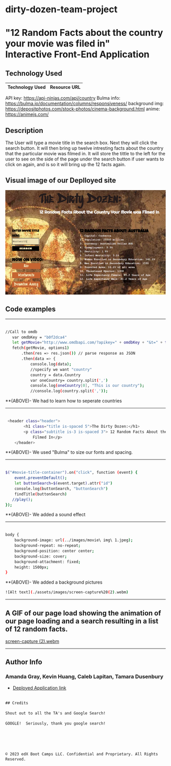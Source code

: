 # dirty-dozen-team-project


# "12 Random Facts about the country your movie was filed in"<br> Interactive Front-End Application 



## Technology Used 

| Technology Used         | Resource URL           | 
| ------------- |:-------------:| 
API key: https://api-ninjas.com/api/country
Bulma info: https://bulma.io/documentation/columns/responsiveness/
background img: https://depositphotos.com/stock-photos/cinema-background.html
anime: https://animejs.com/


## Description 
The User will type a movie title in the search box.  Next they will click the search button. It will then bring up twelve intresting facts about the country that the particular movie was filmed in. It will store the tittle to the left for the user to see on the side of the page under the search button if user wants to click on again, and is so it will bring up the 12 facts again. 

## Visual image of our Deplloyed site

![Alt text](./assets/images/Screen%20Shot%202023-04-14%20at%201.48.45%20PM.png)





## Code examples


--------------------------------------------------------------------------------------------------------------------------------------------------------

 ```sh
 
//Call to omdb
    var omdbKey = "b0f2dca4"
    let getMovie="http://www.omdbapi.com/?apikey=" + omdbKey + "&t=" + title
    fetch(getMovie, options1)
        .then(res => res.json()) // parse response as JSON
        .then(data => {
            console.log(data);
            //specify we want "country"
            country = data.Country
            var oneCountry= country.split(',')
            console.log(oneCountry[0], "This is our country");
            //console.log(country.split(','));


```

**(ABOVE)- We had to learn how to seperate countries

--------------------------------------------------------------------------------------------------------------------------------------------------------
```sh
    
 <header class="header">
        <h1 class="title is-spaced 5">The Dirty Dozen:</h1>
        <p class="subtitle is-3 is-spaced 3"> 12 Random Facts About the Country Your Movie was
            Filmed In</p>
    </header>

```

**(ABOVE)- We used "Bulma" to size our fonts and spacing.

--------------------------------------------------------------------------------------------------------------------------------------------------------
```sh

$("#movie-title-container").on("click", function (event) {
    event.preventDefault();
    let buttonSearch=$(event.target).attr("id")
    console.log(buttonSearch, "buttonSearch")
    findTitle(buttonSearch)
   //play();
});

```
**(ABOVE)- We added a sound effect

---------------------------------------------------------------------------------------------------------------------------------------------------------
```sh
  
body {
    background-image: url(../images/movie\ img\ 1.jpeg);
    background-repeat: no-repeat;
    background-position: center center;
    background-size: cover;
    background-attachment: fixed;
    height: 1500px;
}

```
**(ABOVE)- We added a background pictures


```sh
![Alt text](./assets/images/screen-capture%20(2).webm)

```



--------------------------------------------------------------------------------------------------------------------------------------------------------

## A GIF of our page load showing the animation of our page loading and a search resulting in a list of 12 random facts.


[screen-capture (2).webm](https://user-images.githubusercontent.com/128196644/232180341-b63a7117-5b80-4e32-8342-dc7435e1f979.webm)


---------------------------------------------------------------------------------------------------------------------------------------------------------
## Author Info

### Amanda Gray, Kevin Huang, Caleb Lapitan, Tamara Dusenbury


* [Deployed Application link](https://berkeleycodingmomma.github.io/dirty-dozen-team-project/)
```

## Credits

Shout out to all the TA's and Google Search!

GOOGLE!  Seriously, thank you google search!





© 2023 edX Boot Camps LLC. Confidential and Proprietary. All Rights Reserved.


